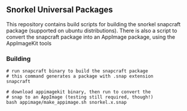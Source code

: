 ## Snorkel Universal Packages

This repository contains build scripts for building the snorkel snapcraft
package (supported on ubuntu distributions). There is also a script to convert
the snapcraft package into an AppImage package, using the AppImageKit tools


### Building

    # run snapcraft binary to build the snapcraft package
    # this command generates a package with .snap extension
    snapcraft

    # download appimagekit binary, then run to convert the
    # snap to an AppImage (testing still required, though!)
    bash appimage/make_appimage.sh snorkel.x.snap

